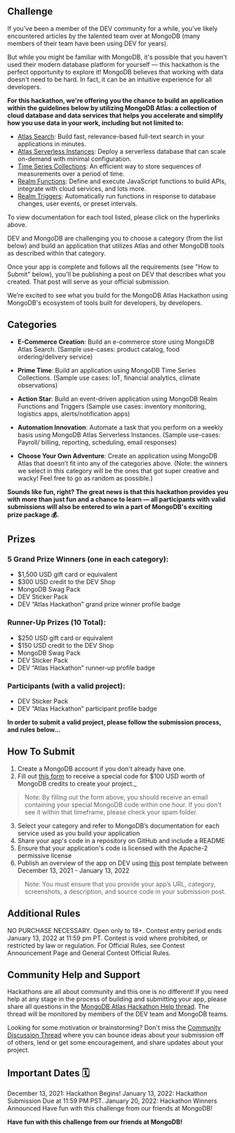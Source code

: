 ## Challenge

If you've been a member of the DEV community for a while, you've likely encountered articles by the talented team over at MongoDB (many members of their team have been using DEV for years).

But while you might be familiar with MongoDB, it's possible that you haven't used their modern database platform for yourself — this hackathon is the perfect opportunity to explore it! MongoDB believes that working with data doesn't need to be hard. In fact, it can be an intuitive experience for all developers.

**For this hackathon, we're offering you the chance to build an application within the guidelines below by utilizing MongoDB Atlas: a collection of cloud database and data services that helps you accelerate and simplify how you use data in your work, including but not limited to:**

- [Atlas Search](https://docs.atlas.mongodb.com/atlas-search/): Build fast, relevance-based full-text search in your applications in minutes.
- [Atlas Serverless Instances](https://docs.atlas.mongodb.com/tutorial/create-new-serverless-instance/): Deploy a serverless database that can scale on-demand with minimal configuration.
- [Time Series Collections](https://docs.mongodb.com/manual/core/timeseries-collections/): An efficient way to store sequences of measurements over a period of time.
- [Realm Functions](https://docs.mongodb.com/realm/functions/): Define and execute JavaScript functions to build APIs, integrate with cloud services, and lots more.
- [Realm Triggers](https://docs.mongodb.com/realm/triggers/trigger-types/): Automatically run functions in response to database changes, user events, or preset intervals.

To view documentation for each tool listed, please click on the hyperlinks above.

DEV and MongoDB are challenging you to choose a category (from the list below) and build an application that utilizes Atlas and other MongoDB tools as described within that category.

Once your app is complete and follows all the requirements (see "How to Submit" below), you'll be publishing a post on DEV that describes what you created. That post will serve as your official submission.

We’re excited to see what you build for the MongoDB Atlas Hackathon using MongoDB's ecosystem of tools built for developers, by developers.

## Categories
- **E-Commerce Creation**: Build an e-commerce store using MongoDB Atlas Search.
(Sample use-cases: product catalog, food ordering/delivery service)

- **Prime Time**: Build an application using MongoDB Time Series Collections.
(Sample use cases: IoT, financial analytics, climate observations)

- **Action Star**: Build an event-driven application using MongoDB Realm Functions and Triggers
(Sample use cases: inventory monitoring, logistics apps, alerts/notification apps)

- **Automation Innovation**: Automate a task that you perform on a weekly basis using MongoDB Atlas Serverless Instances.
(Sample use-cases: Payroll/ billing, reporting, scheduling, email responses)

- **Choose Your Own Adventure**: Create an application using MongoDB Atlas that doesn’t fit into any of the categories above.
(Note: the winners we select in this category will be the ones that got super creative and wacky! Feel free to go as random as possible.)

**Sounds like fun, right? The great news is that this hackathon provides you with more than just fun and a chance to learn — all participants with valid submissions will also be entered to win a part of MongoDB's exciting prize package 💰.**

## Prizes

### 5 Grand Prize Winners (one in each category):

- $1,500 USD gift card or equivalent
- $300 USD credit to the DEV Shop
- MongoDB Swag Pack
- DEV Sticker Pack
- DEV “Atlas Hackathon” grand prize winner profile badge

### Runner-Up Prizes (10 Total):

- $250 USD gift card or equivalent
- $150 USD credit to the DEV Shop
- MongoDB Swag Pack
- DEV Sticker Pack
- DEV “Atlas Hackathon” runner-up profile badge

### Participants (with a valid project):

- DEV Sticker Pack
- DEV “Atlas Hackathon” participant profile badge

**In order to submit a valid project, please follow the submission process, and rules below...**

## How To Submit
1) Create a MongoDB account if you don't already have one.
2) Fill out [this form](http://eepurl.com/hPVPqf) to receive a special code for $100 USD worth of MongoDB credits to create your project._
> Note: By filling out the form above, you should receive an email containing your special MongoDB code within one hour. If you don't see it within that timeframe, please check your spam folder.
3) Select your category and refer to MongoDB’s documentation for each service used as you build your application
4) Share your app's code in a repository on GitHub and include a README
5) Ensure that your application's code is licensed with the Apache-2 permissive license
6) Publish an overview of the app on DEV using [this](https://dev.to/new/atlashackathon) post template between December 13, 2021 - January 13, 2022
> Note: You must ensure that you provide your app’s URL, category, screenshots, a description, and source code in your submission post.

## Additional Rules
NO PURCHASE NECESSARY. Open only to 18+. Contest entry period ends January 13, 2022 at 11:59 pm PT. Contest is void where prohibited, or restricted by law or regulation. For Official Rules, see Contest Announcement Page and General Contest Official Rules.

## Community Help and Support
Hackathons are all about community and this one is no different! If you need help at any stage in the process of building and submitting your app, please share all questions in the [MongoDB Atlas Hackathon Help thread](https://dev.to/devteam/mongodb-atlas-hackathon-help-thread-3g3a). The thread will be monitored by members of the DEV team and MongoDB teams.

Looking for some motivation or brainstorming? Don't miss the [Community Discussion Thread](https://dev.to/devteam/share-your-mongodb-atlas-hackathon-updates-5g4k) where you can bounce ideas about your submission off of others, lend or get some encouragement, and share updates about your project.

## Important Dates 🗓
December 13, 2021: Hackathon Begins!
January 13, 2022: Hackathon Submission Due at 11:59 PM PST.
January 20, 2022: Hackathon Winners Announced
Have fun with this challenge from our friends at MongoDB!

**Have fun with this challenge from our friends at MongoDB!**

